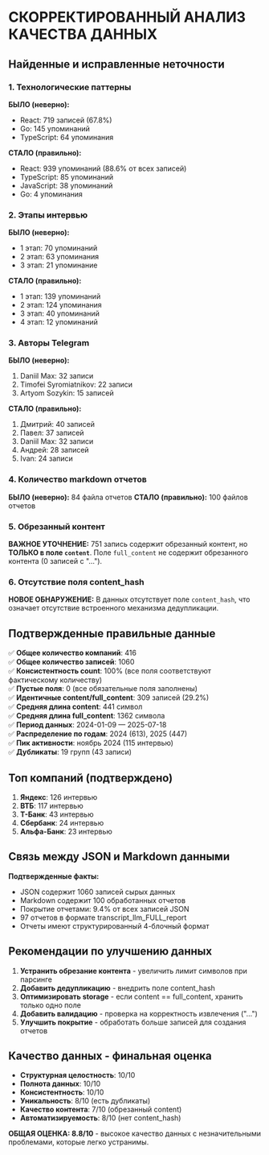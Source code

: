 # СКОРРЕКТИРОВАННЫЙ АНАЛИЗ КАЧЕСТВА ДАННЫХ

## Найденные и исправленные неточности

### 1. Технологические паттерны
**БЫЛО (неверно):**
- React: 719 записей (67.8%)
- Go: 145 упоминаний
- TypeScript: 64 упоминания

**СТАЛО (правильно):**
- React: 939 упоминаний (88.6% от всех записей)
- TypeScript: 85 упоминаний
- JavaScript: 38 упоминаний  
- Go: 4 упоминания

### 2. Этапы интервью
**БЫЛО (неверно):**
- 1 этап: 70 упоминаний
- 2 этап: 63 упоминания
- 3 этап: 21 упоминание

**СТАЛО (правильно):**
- 1 этап: 139 упоминаний
- 2 этап: 124 упоминания
- 3 этап: 40 упоминаний
- 4 этап: 12 упоминаний

### 3. Авторы Telegram
**БЫЛО (неверно):**
1. Daniil Max: 32 записи
2. Timofei Syromiatnikov: 22 записи
3. Artyom Sozykin: 15 записей

**СТАЛО (правильно):**
1. Дмитрий: 40 записей
2. Павел: 37 записей  
3. Daniil Max: 32 записи
4. Андрей: 28 записей
5. Ivan: 24 записи

### 4. Количество markdown отчетов
**БЫЛО (неверно):** 84 файла отчетов
**СТАЛО (правильно):** 100 файлов отчетов

### 5. Обрезанный контент
**ВАЖНОЕ УТОЧНЕНИЕ:** 751 запись содержит обрезанный контент, но **ТОЛЬКО в поле `content`**. Поле `full_content` не содержит обрезанного контента (0 записей с "...").

### 6. Отсутствие поля content_hash
**НОВОЕ ОБНАРУЖЕНИЕ:** В данных отсутствует поле `content_hash`, что означает отсутствие встроенного механизма дедупликации.

## Подтвержденные правильные данные

✅ **Общее количество компаний**: 416  
✅ **Общее количество записей**: 1060  
✅ **Консистентность count**: 100% (все поля соответствуют фактическому количеству)  
✅ **Пустые поля**: 0 (все обязательные поля заполнены)  
✅ **Идентичные content/full_content**: 309 записей (29.2%)  
✅ **Средняя длина content**: 441 символ  
✅ **Средняя длина full_content**: 1362 символа  
✅ **Период данных**: 2024-01-09 — 2025-07-18  
✅ **Распределение по годам**: 2024 (613), 2025 (447)  
✅ **Пик активности**: ноябрь 2024 (115 интервью)  
✅ **Дубликаты**: 19 групп (43 записи)  

## Топ компаний (подтверждено)
1. **Яндекс**: 126 интервью  
2. **ВТБ**: 117 интервью  
3. **Т-Банк**: 43 интервью  
4. **Сбербанк**: 24 интервью  
5. **Альфа-Банк**: 23 интервью  

## Связь между JSON и Markdown данными

**Подтвержденные факты:**
- JSON содержит 1060 записей сырых данных
- Markdown содержит 100 обработанных отчетов
- Покрытие отчетами: 9.4% от всех записей JSON
- 97 отчетов в формате transcript_llm_FULL_report
- Отчеты имеют структурированный 4-блочный формат

## Рекомендации по улучшению данных

1. **Устранить обрезание контента** - увеличить лимит символов при парсинге
2. **Добавить дедупликацию** - внедрить поле content_hash
3. **Оптимизировать storage** - если content == full_content, хранить только одно поле
4. **Добавить валидацию** - проверка на корректность извлечения ("...")
5. **Улучшить покрытие** - обработать больше записей для создания отчетов

## Качество данных - финальная оценка

- **Структурная целостность**: 10/10
- **Полнота данных**: 10/10  
- **Консистентность**: 10/10
- **Уникальность**: 8/10 (есть дубликаты)
- **Качество контента**: 7/10 (обрезанный content)
- **Автоматизируемость**: 8/10 (нет content_hash)

**ОБЩАЯ ОЦЕНКА: 8.8/10** - высокое качество данных с незначительными проблемами, которые легко устранимы.